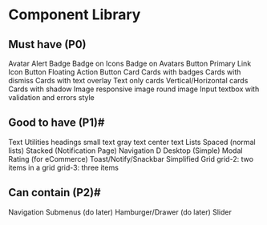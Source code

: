 

# Component Library

## Must have (P0)
Avatar
Alert
Badge
Badge on Icons
Badge on Avatars
Button
Primary
Link
Icon Button
Floating Action Button
Card
Cards with badges
Cards with dismiss
Cards with text overlay
Text only cards
Vertical/Horizontal cards
Cards with shadow
Image
responsive image
round image
Input
textbox
with validation and errors style
## Good to have (P1)#
Text Utilities
headings
small text
gray text
center text
Lists
Spaced (normal lists)
Stacked (Notification Page)
Navigation
D
Desktop (Simple)
Modal
Rating (for eCommerce)
Toast/Notify/Snackbar
Simplified Grid
grid-2: two items in a grid
grid-3: three items

## Can contain (P2)#
Navigation
Submenus (do later)
Hamburger/Drawer (do later)
Slider
